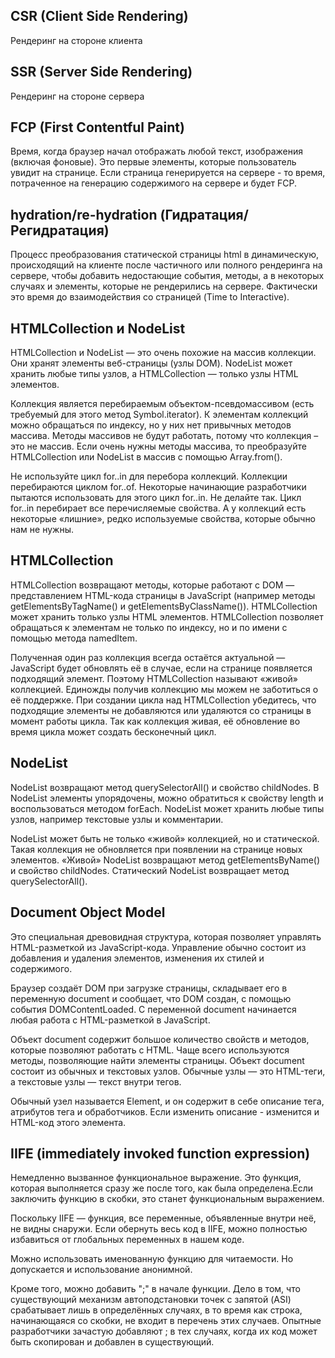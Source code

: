 ## CSR (Client Side Rendering)

Рендеринг на стороне клиента

## SSR (Server Side Rendering)

Рендеринг на стороне сервера

## FCP (First Contentful Paint)

Время, когда браузер начал отображать любой текст, изображения (включая фоновые). Это первые элементы, которые пользователь увидит на странице. Если страница генерируется на сервере - то время, потраченное на генерацию содержимого на сервере и будет FCP.

## hydration/re-hydration (Гидратация/Регидратация)

Процесс преобразования статической страницы html в динамическую, происходящий на клиенте после частичного или полного рендеринга на сервере, чтобы добавить недостающие события, методы, а в некоторых случаях и элементы, которые не рендерились на сервере. Фактически это время до взаимодействия со страницей (Time to Interactive).

## HTMLCollection и NodeList

HTMLCollection и NodeList — это очень похожие на массив коллекции. Они хранят элементы веб-страницы (узлы DOM). NodeList может хранить любые типы узлов, а HTMLCollection — только узлы HTML элементов.

Коллекция является перебираемым объектом-псевдомассивом (есть требуемый для этого метод Symbol.iterator). К элементам коллекций можно обращаться по индексу, но у них нет привычных методов массива. Методы массивов не будут работать, потому что коллекция – это не массив. Если очень нужны методы массива, то преобразуйте HTMLCollection или NodeList в массив с помощью Array.from().

Не используйте цикл for..in для перебора коллекций. Коллекции перебираются циклом for..of. Некоторые начинающие разработчики пытаются использовать для этого цикл for..in. Не делайте так. Цикл for..in перебирает все перечисляемые свойства. А у коллекций есть некоторые «лишние», редко используемые свойства, которые обычно нам не нужны.

## HTMLCollection

HTMLCollection возвращают методы, которые работают с DOM — представлением HTML-кода страницы в JavaScript (например методы getElementsByTagName() и getElementsByClassName()). HTMLCollection может хранить только узлы HTML элементов. HTMLCollection позволяет обращаться к элементам не только по индексу, но и по имени с помощью метода namedItem.

Полученная один раз коллекция всегда остаётся актуальной — JavaScript будет обновлять её в случае, если на странице появляется подходящий элемент. Поэтому HTMLCollection называют «живой» коллекцией. Единожды получив коллекцию мы можем не заботиться о её поддержке. При создании цикла над HTMLCollection убедитесь, что подходящие элементы не добавляются или удаляются со страницы в момент работы цикла. Так как коллекция живая, её обновление во время цикла может создать бесконечный цикл.

## NodeList

NodeList возвращают метод querySelectorAll() и свойство childNodes. В NodeList элементы упорядочены, можно обратиться к свойству length и воспользоваться методом forEach. NodeList может хранить любые типы узлов, например текстовые узлы и комментарии.

NodeList может быть не только «живой» коллекцией, но и статической. Такая коллекция не обновляется при появлении на странице новых элементов. «Живой» NodeList возвращают метод getElementsByName() и свойство childNodes. Статический NodeList возвращает метод querySelectorAll().

## Document Object Model

Это специальная древовидная структура, которая позволяет управлять HTML-разметкой из JavaScript-кода. Управление обычно состоит из добавления и удаления элементов, изменения их стилей и содержимого.

Браузер создаёт DOM при загрузке страницы, складывает его в переменную document и сообщает, что DOM создан, с помощью события DOMContentLoaded. С переменной document начинается любая работа с HTML-разметкой в JavaScript.

Объект document содержит большое количество свойств и методов, которые позволяют работать с HTML. Чаще всего используются методы, позволяющие найти элементы страницы. Объект document состоит из обычных и текстовых узлов. Обычные узлы — это HTML-теги, а текстовые узлы — текст внутри тегов.

Обычный узел называется Element, и он содержит в себе описание тега, атрибутов тега и обработчиков. Если изменить описание - изменится и HTML-код этого элемента.

## IIFE (immediately invoked function expression)

Немедленно вызванное функциональное выражение. Это функция, которая выполняется сразу же после того, как была определена.Если заключить функцию в скобки, это станет функциональным выражением.

Поскольку IIFE — функция, все переменные, объявленные внутри неё, не видны снаружи. Если обернуть весь код в IIFE, можно полностью избавиться от глобальных переменных в нашем коде.

Можно использовать именованную функцию для читаемости. Но допускается и использование анонимной.

Кроме того, можно добавить ";" в начале функции. Дело в том, что существующий механизм автоподстановки точек с запятой (ASI) срабатывает лишь в определённых случаях, в то время как строка, начинающаяся со скобки, не входит в перечень этих случаев. Опытные разработчики зачастую добавляют ; в тех случаях, когда их код может быть скопирован и добавлен в существующий.
